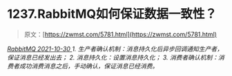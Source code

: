 <!--yml
category: 未分类
date: 0001-01-01 00:00:00
--->

# 1237.RabbitMQ如何保证数据⼀致性？

> 原文：[https://zwmst.com/5781.html](https://zwmst.com/5781.html)

   [ *RabbitMQ* ](https://zwmst.com/rabbitmq)*[ <time datetime="2021-10-31T06:09:23+08:00"> 2021-10-30 </time> ](https://zwmst.com/5781.html)  1.  ⽣产者确认机制：消息持久化后异步回调通知⽣产者，保证消息已经发出去；
2.  消息持久化：设置消息持久化；
3.  消费者确认机制：消费者成功消费消息之后，⼿动确认，保证消息已经消费。*